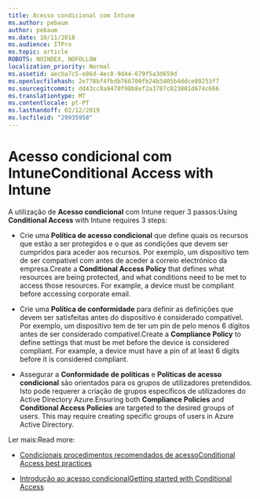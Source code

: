 ```yaml
---
title: Acesso condicional com Intune
ms.author: pebaum
author: pebaum
ms.date: 10/11/2018
ms.audience: ITPro
ms.topic: article
ROBOTS: NOINDEX, NOFOLLOW
localization_priority: Normal
ms.assetid: aecba7c5-e86d-4ec8-9d44-679f5a3d659d
ms.openlocfilehash: 2e778bf4fbdb766700fb24b3405b4ddce89253f7
ms.sourcegitcommit: dd43cc0a9470f98b8ef2a3787c823801d674c666
ms.translationtype: MT
ms.contentlocale: pt-PT
ms.lasthandoff: 02/12/2019
ms.locfileid: "29935958"
---
```

# <a name="conditional-access-with-intune"></a><span data-ttu-id="7c534-102">Acesso condicional com Intune</span><span class="sxs-lookup"><span data-stu-id="7c534-102">Conditional Access with Intune</span></span>

<span data-ttu-id="7c534-103">A utilização de **Acesso condicional** com Intune requer 3 passos:</span><span class="sxs-lookup"><span data-stu-id="7c534-103">Using **Conditional Access** with Intune requires 3 steps:</span></span> 
  
- <span data-ttu-id="7c534-p101">Crie uma **Política de acesso condicional** que define quais os recursos que estão a ser protegidos e o que as condições que devem ser cumpridos para aceder aos recursos. Por exemplo, um dispositivo tem de ser compatível com antes de aceder a correio electrónico da empresa.</span><span class="sxs-lookup"><span data-stu-id="7c534-p101">Create a **Conditional Access Policy** that defines what resources are being protected, and what conditions need to be met to access those resources. For example, a device must be compliant before accessing corporate email.</span></span> 
    
- <span data-ttu-id="7c534-p102">Crie uma **Política de conformidade** para definir as definições que devem ser satisfeitas antes do dispositivo é considerado compatível. Por exemplo, um dispositivo tem de ter um pin de pelo menos 6 dígitos antes de ser considerado compatível.</span><span class="sxs-lookup"><span data-stu-id="7c534-p102">Create a **Compliance Policy** to define settings that must be met before the device is considered compliant. For example, a device must have a pin of at least 6 digits before it is considered compliant.</span></span> 
    
- <span data-ttu-id="7c534-p103">Assegurar a **Conformidade de políticas** e **Políticas de acesso condicional** são orientados para os grupos de utilizadores pretendidos. Isto pode requerer a criação de grupos específicos de utilizadores do Active Directory Azure.</span><span class="sxs-lookup"><span data-stu-id="7c534-p103">Ensuring both **Compliance Policies** and **Conditional Access Policies** are targeted to the desired groups of users. This may require creating specific groups of users in Azure Active Directory.</span></span> 
    
<span data-ttu-id="7c534-110">Ler mais:</span><span class="sxs-lookup"><span data-stu-id="7c534-110">Read more:</span></span>
  
- [<span data-ttu-id="7c534-111">Condicionais procedimentos recomendados de acesso</span><span class="sxs-lookup"><span data-stu-id="7c534-111">Conditional Access best practices</span></span>](https://docs.microsoft.com/azure/active-directory/conditional-access/best-practices)
    
- [<span data-ttu-id="7c534-112">Introdução ao acesso condicional</span><span class="sxs-lookup"><span data-stu-id="7c534-112">Getting started with Conditional Access </span></span>](https://docs.microsoft.com/azure/active-directory/active-directory-conditional-access-azure-portal-get-started)
    

